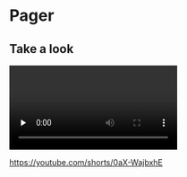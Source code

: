 # Pager

## Take a look

<video id="video" controls="" preload="none" poster="">
      <source id="ogv" src="./screen_record.mov" type="video/mp4">
</video>

https://youtube.com/shorts/0aX-WajbxhE